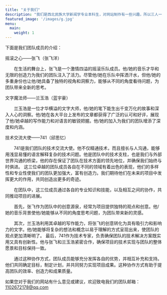 ```yaml
---
title: "关于我们"
description: "我们是西北民族大学新闻学专业本科生，对网站制作有一些兴趣，所以三人一起创立了这个网站来进行新闻分享活动"
featured_image: '/images/g.jpg'
menu:
  main:
    weight: 1
---
```


下面是我们团队成员的介绍：

<!--more-->

摇滚之心——张飞（张飞洋）

&emsp;&emsp;在生活的舞台上，张飞是一个激情四溢的摇滚乐队成员。他/她的音乐才华和无限的创造力为我们的团队注入了活力。尽管他/她在乐队中挥洒汗水，但他/她的多重身份也让他/她具备了独特的视角和洞察力，能够从不同的角度看待问题，为团队带来全新的思考。

文字魔法师——兰玉浩（蓝宇豪）

&emsp;&emsp;兰玉浩是一位才华横溢的文字大师，他/她的笔下能生出千变万化的故事和深入人心的洞察。他/她在各大平台上发布的文章都获得了广泛的认可和好评，展现了他/她卓越的写作能力和对语言的敏锐把握。他/她的加入为我们的团队增添了深度和内涵。

技术交流大使——741（邱思忆）

&emsp;&emsp;741是我们团队的技术交流大使。他不仅精通技术，而且擅长与人沟通，能够用浅显易懂的语言解释复杂的技术问题。他是团队中的技术支柱，也是我们与外部世界沟通的桥梁，他的存在保证了团队在技术方面的领先地位，并确保我们始终与时俱进。
这三位卓越的团队成员各自在不同的领域有着出色的表现，他们的多样性和专业性使我们的团队更加强大，富有创造力。我们期待他们在未来的项目中发挥更大的作用，共同创造出更多的奇迹。

&emsp;&emsp;在团队中，这三位成员通过各自的专业知识和技能，以及相互之间的协作，共同推动项目的进展。

&emsp;&emsp;首先，张飞作为团队中的创意源泉，经常为项目提供独特的观点和创意。他/她的音乐背景使他/她能够从不同的角度思考问题，为团队带来新的灵感。

&emsp;&emsp;其次，兰玉浩利用其卓越的写作能力，将张飞的创意转化为具有吸引力和影响力的文字。他/她能够将复杂的想法和概念以易于理解的方式呈现出来，使团队的观点更加清晰明了。
最后，741作为技术专家，负责确保团队的技术解决方案既实用又具有创新性。他与张飞和兰玉浩紧密合作，确保项目的技术实现与团队的整体愿景和目标保持一致。

&emsp;&emsp;通过这种协作方式，团队成员能够充分发挥各自的优势，并相互补充和支持。他们共同确定目标，制定计划，并共同努力实现项目成果。这种协作方式有助于提高团队的效率、创造力和成果质量。

如果您对于我们的网站有什么意见或建议，欢迎致电我们的团队邮箱： <1102672178@qq.com>
